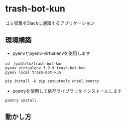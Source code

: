 # trash-bot-kun
ゴミ収集をSlackに通知するアプリケーション
## 環境構築

- pyenvとpyenv-virtualenvを使用します

```shell!
cd　/path/to/trash-bot-kun
pyenv virtualenv 3.9.9 trash-bot-kun
pyenv local trash-bot-kun

pip install -U pip setuptools wheel poetry
```

- poetryを使用して依存ライブラリをインストールします

```shell
poetry install
```

## 動かし方


